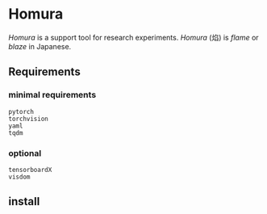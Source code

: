 # Homura

*Homura* is a support tool for research experiments. *Homura* (焰) is *flame* or *blaze* in Japanese.

## Requirements

### minimal requirements

```
pytorch
torchvision
yaml
tqdm
```

### optional

```
tensorboardX
visdom
```

## install